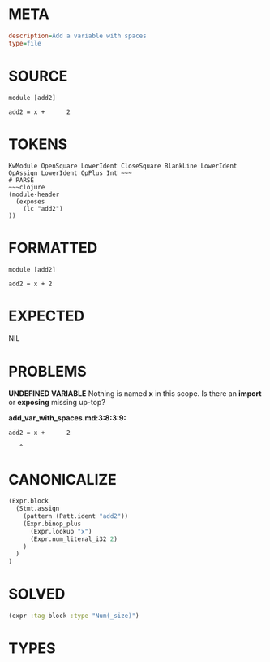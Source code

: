 # META
~~~ini
description=Add a variable with spaces
type=file
~~~
# SOURCE
~~~roc
module [add2]

add2 = x +      2
~~~
# TOKENS
~~~text
KwModule OpenSquare LowerIdent CloseSquare BlankLine LowerIdent OpAssign LowerIdent OpPlus Int ~~~
# PARSE
~~~clojure
(module-header
  (exposes
    (lc "add2")
))
~~~
# FORMATTED
~~~roc
module [add2]

add2 = x + 2
~~~
# EXPECTED
NIL
# PROBLEMS
**UNDEFINED VARIABLE**
Nothing is named **x** in this scope.
Is there an **import** or **exposing** missing up-top?

**add_var_with_spaces.md:3:8:3:9:**
```roc
add2 = x +      2
```
       ^


# CANONICALIZE
~~~clojure
(Expr.block
  (Stmt.assign
    (pattern (Patt.ident "add2"))
    (Expr.binop_plus
      (Expr.lookup "x")
      (Expr.num_literal_i32 2)
    )
  )
)
~~~
# SOLVED
~~~clojure
(expr :tag block :type "Num(_size)")
~~~
# TYPES
~~~roc
~~~
